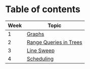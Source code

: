 # Table of contents

 Week| Topic| 
--------|-------------------
1| [Graphs](Graphs.md)
2| [Range Queries in Trees](RangeQueries.md)
3| [Line Sweep](LineSweep.md)
4| [Scheduling](Scheduling.md)



